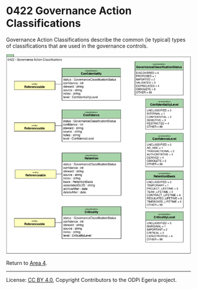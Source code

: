<!-- SPDX-License-Identifier: CC-BY-4.0 -->
<!-- Copyright Contributors to the ODPi Egeria project. -->

# 0422 Governance Action Classifications

Governance Action Classifications describe the common (ie typical) types of classifications
that are used in the governance controls.

![UML](0422-Governance-Action-Classifications.png)


Return to [Area 4](Area-4-models.md).

----
License: [CC BY 4.0](https://creativecommons.org/licenses/by/4.0/),
Copyright Contributors to the ODPi Egeria project.